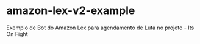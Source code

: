 # amazon-lex-v2-example
Exemplo de Bot do Amazon Lex para agendamento de Luta no projeto - Its On Fight
